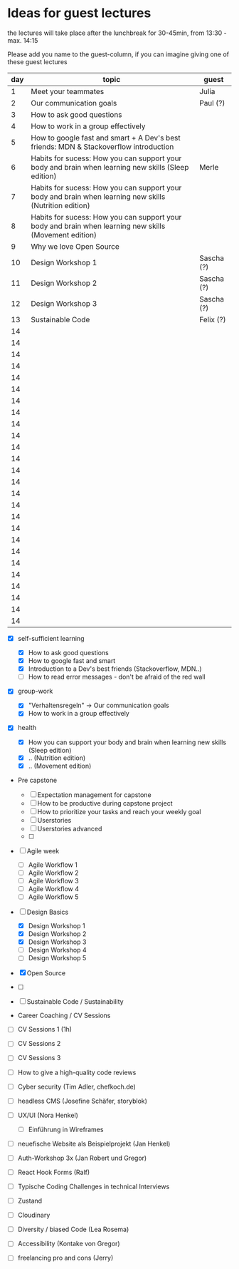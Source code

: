 # Ideas for guest lectures

the lectures will take place after the lunchbreak for 30-45min, from 13:30 - max. 14:15

Please add you name to the guest-column, if you can imagine giving one of these guest lectures

| day | topic                                                                                                   | guest      |
| --- | ------------------------------------------------------------------------------------------------------- | ---------- |
| 1   | Meet your teammates                                                                                     | Julia      |
| 2   | Our communication goals                                                                                 | Paul (?)   |
| 3   | How to ask good questions                                                                               |            |
| 4   | How to work in a group effectively                                                                      |            |
| 5   | How to google fast and smart + A Dev's best friends: MDN & Stackoverflow introduction                   |            |
| 6   | Habits for sucess: How you can support your body and brain when learning new skills (Sleep edition)     | Merle      |
| 7   | Habits for sucess: How you can support your body and brain when learning new skills (Nutrition edition) |            |
| 8   | Habits for sucess: How you can support your body and brain when learning new skills (Movement edition)  |            |
| 9   | Why we love Open Source                                                                                 | 			     |
| 10  | Design Workshop 1                                                                                       | Sascha (?) |
| 11  | Design Workshop 2                                                                                       | Sascha (?) |
| 12  | Design Workshop 3                                                                                       | Sascha (?) |
| 13  | Sustainable Code                                                                                        | Felix (?)  |
| 14  |                                                                                                         |            |
| 14  |                                                                                                         |            |
| 14  |                                                                                                         |            |
| 14  |                                                                                                         |            |
| 14  |                                                                                                         |            |
| 14  |                                                                                                         |            |
| 14  |                                                                                                         |            |
| 14  |                                                                                                         |            |
| 14  |                                                                                                         |            |
| 14  |                                                                                                         |            |
| 14  |                                                                                                         |            |
| 14  |                                                                                                         |            |
| 14  |                                                                                                         |            |
| 14  |                                                                                                         |            |
| 14  |                                                                                                         |            |
| 14  |                                                                                                         |            |
| 14  |                                                                                                         |            |
| 14  |                                                                                                         |            |
| 14  |                                                                                                         |            |
| 14  |                                                                                                         |            |
| 14  |                                                                                                         |            |
| 14  |                                                                                                         |            |
| 14  |                                                                                                         |            |
| 14  |                                                                                                         |            |
| 14  |                                                                                                         |            |
| 14  |                                                                                                         |            |


- [x] self-sufficient learning

  - [x] How to ask good questions
  - [x] How to google fast and smart
  - [x] Introduction to a Dev's best friends (Stackoverflow, MDN..)
  - [ ] How to read error messages - don't be afraid of the red wall

- [x] group-work

  - [x] "Verhaltensregeln" -> Our communication goals
  - [x] How to work in a group effectively

- [x] health

  - [x] How you can support your body and brain when learning new skills (Sleep edition)
  - [x] .. (Nutrition edition)
  - [x] .. (Movement edition)

- Pre capstone

  - [ ] Expectation management for capstone
  - [ ] How to be productive during capstone project
  - [ ] How to prioritize your tasks and reach your weekly goal
  - [ ] Userstories
  - [ ] Userstories advanced
  - [ ] 

- [ ] Agile week

  - [ ] Agile Workflow 1
  - [ ] Agile Workflow 2
  - [ ] Agile Workflow 3
  - [ ] Agile Workflow 4
  - [ ] Agile Workflow 5

- [ ] Design Basics

  - [x] Design Workshop 1
  - [x] Design Workshop 2
  - [x] Design Workshop 3
  - [ ] Design Workshop 4
  - [ ] Design Workshop 5

- [x] Open Source
- [ ] 

- [ ] Sustainable Code / Sustainability

- Career Coaching / CV Sessions
- [ ] CV Sessions 1 (1h)
- [ ] CV Sessions 2
- [ ] CV Sessions 3

- [ ] How to give a high-quality code reviews
- [ ] Cyber security (Tim Adler, chefkoch.de)
- [ ] headless CMS (Josefine Schäfer, storyblok)
- [ ] UX/UI (Nora Henkel) 
	- [ ] Einführung in Wireframes

- [ ] neuefische Website als Beispielprojekt (Jan Henkel)
- [ ] Auth-Workshop 3x (Jan Robert und Gregor) 
- [ ] React Hook Forms (Ralf)
- [ ] Typische Coding Challenges in technical Interviews
- [ ] Zustand
- [ ] Cloudinary

- [ ] Diversity / biased Code (Lea Rosema)
- [ ] Accessibility (Kontake von Gregor)
- [ ] freelancing pro and cons (Jerry)
